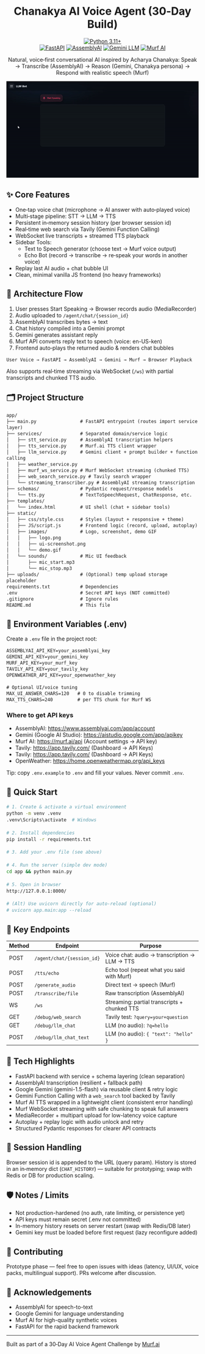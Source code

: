 <div align="center">

# Chanakya AI Voice Agent (30‑Day Build)

[![Python 3.11+](https://img.shields.io/badge/python-3.11%2B-blue.svg)](https://www.python.org/)  
[![FastAPI](https://img.shields.io/badge/FastAPI-0.111-009688?logo=fastapi)](https://fastapi.tiangolo.com/)
[![AssemblyAI](https://img.shields.io/badge/STT-AssemblyAI-5932F3)](https://www.assemblyai.com/)
[![Gemini LLM](https://img.shields.io/badge/LLM-Gemini-4285F4)](https://ai.google.dev/)
[![Murf AI](https://img.shields.io/badge/TTS-Murf.ai-FF8800)](https://murf.ai/)

Natural, voice‑first conversational AI inspired by Acharya Chanakya: Speak → Transcribe (AssemblyAI) → Reason (Gemini, Chanakya persona) → Respond with realistic speech (Murf)

</div>

<p align="center">
  <img src="app/static/images/demo.gif" alt="Demo Conversation" />
</p>

## ✨ Core Features

- One‑tap voice chat (microphone → AI answer with auto‑played voice)
- Multi‑stage pipeline: STT → LLM → TTS
- Persistent in‑memory session history (per browser session id)
- Real‑time web search via Tavily (Gemini Function Calling)
- WebSocket live transcripts + streamed TTS playback
- Sidebar Tools:
  - Text to Speech generator (choose text → Murf voice output)
  - Echo Bot (record → transcribe → re‑speak your words in another voice)
- Replay last AI audio + chat bubble UI
- Clean, minimal vanilla JS frontend (no heavy frameworks)

## 🧠 Architecture Flow

1. User presses Start Speaking → Browser records audio (MediaRecorder)
2. Audio uploaded to `/agent/chat/{session_id}`
3. AssemblyAI transcribes bytes → text
4. Chat history compiled into a Gemini prompt
5. Gemini generates assistant reply
6. Murf API converts reply text to speech (voice: en-US-ken)
7. Frontend auto‑plays the returned audio & renders chat bubbles

```
User Voice → FastAPI → AssemblyAI → Gemini → Murf → Browser Playback
```

Also supports real‑time streaming via WebSocket (`/ws`) with partial transcripts and chunked TTS audio.

## 🗂️ Project Structure

```
app/
├── main.py                # FastAPI entrypoint (routes import service layer)
├── services/              # Separated domain/service logic
│   ├── stt_service.py     # AssemblyAI transcription helpers
│   ├── tts_service.py     # Murf.ai TTS client wrapper
│   ├── llm_service.py     # Gemini client + prompt builder + function calling
│   ├── weather_service.py
│   ├── murf_ws_service.py # Murf WebSocket streaming (chunked TTS)
│   ├── web_search_service.py # Tavily search wrapper
│   └── streaming_transcriber.py # AssemblyAI streaming transcription
├── schemas/               # Pydantic request/response models
│   └── tts.py             # TextToSpeechRequest, ChatResponse, etc.
├── templates/
│   └── index.html         # UI shell (chat + sidebar tools)
├── static/
│   ├── css/style.css      # Styles (layout + responsive + theme)
│   ├── JS/script.js       # Frontend logic (record, upload, autoplay)
│   ├── images/            # Logo, screenshot, demo GIF
│   │   ├── logo.png
│   │   ├── ui-screenshot.png
│   │   └── demo.gif
│   └── sounds/            # Mic UI feedback
│       ├── mic_start.mp3
│       └── mic_stop.mp3
├── uploads/               # (Optional) temp upload storage placeholder
requirements.txt           # Dependencies
.env                       # Secret API keys (NOT committed)
.gitignore                 # Ignore rules
README.md                  # This file
```

## 🔑 Environment Variables (.env)

Create a `.env` file in the project root:

```
ASSEMBLYAI_API_KEY=your_assemblyai_key
GEMINI_API_KEY=your_gemini_key
MURF_API_KEY=your_murf_key
TAVILY_API_KEY=your_tavily_key
OPENWEATHER_API_KEY=your_openweather_key

# Optional UI/voice tuning
MAX_UI_ANSWER_CHARS=120   # 0 to disable trimming
MAX_TTS_CHARS=240         # per TTS chunk for Murf WS
```

### Where to get API keys

- AssemblyAI: https://www.assemblyai.com/app/account
- Gemini (Google AI Studio): https://aistudio.google.com/app/apikey
- Murf AI: https://murf.ai/api (Account settings → API key)
- Tavily: https://app.tavily.com/ (Dashboard → API Keys)
- Tavily: https://app.tavily.com/ (Dashboard → API Keys)
- OpenWeather: https://home.openweathermap.org/api_keys

Tip: copy `.env.example` to `.env` and fill your values. Never commit `.env`.

## 🚀 Quick Start

```bash
# 1. Create & activate a virtual environment
python -m venv .venv
.venv\Scripts\activate  # Windows

# 2. Install dependencies
pip install -r requirements.txt

# 3. Add your .env file (see above)

# 4. Run the server (simple dev mode)
cd app && python main.py

# 5. Open in browser
http://127.0.0.1:8000/

# (Alt) Use uvicorn directly for auto-reload (optional)
# uvicorn app.main:app --reload
```

## 📡 Key Endpoints

| Method | Endpoint                   | Purpose                                       |
| ------ | -------------------------- | --------------------------------------------- |
| POST   | `/agent/chat/{session_id}` | Voice chat: audio → transcription → LLM → TTS |
| POST   | `/tts/echo`                | Echo tool (repeat what you said with Murf)    |
| POST   | `/generate_audio`          | Direct text → speech (Murf)                   |
| POST   | `/transcribe/file`         | Raw transcription (AssemblyAI)                |
| WS     | `/ws`                      | Streaming: partial transcripts + chunked TTS  |
| GET    | `/debug/web_search`        | Tavily test: `?query=your+question`           |
| GET    | `/debug/llm_chat`          | LLM (no audio): `?q=hello`                    |
| POST   | `/debug/llm_chat_text`     | LLM (no audio): `{ "text": "hello" }`         |

## 🧪 Tech Highlights

- FastAPI backend with service + schema layering (clean separation)
- AssemblyAI transcription (resilient + fallback path)
- Google Gemini (gemini-1.5-flash) via reusable client & retry logic
- Gemini Function Calling with a `web_search` tool backed by Tavily
- Murf AI TTS wrapped in a lightweight client (consistent error handling)
- Murf WebSocket streaming with safe chunking to speak full answers
- MediaRecorder + multipart upload for low-latency voice capture
- Autoplay + replay logic with audio unlock and retry
- Structured Pydantic responses for clearer API contracts

## 🔄 Session Handling

Browser session id is appended to the URL (query param). History is stored in an in‑memory dict (`CHAT_HISTORY`) — suitable for prototyping; swap with Redis or DB for production scaling.

## 🛡️ Notes / Limits

- Not production-hardened (no auth, rate limiting, or persistence yet)
- API keys must remain secret (.env not committed)
- In-memory history resets on server restart (swap with Redis/DB later)
- Gemini key must be loaded before first request (lazy reconfigure added)

## 🤝 Contributing

Prototype phase — feel free to open issues with ideas (latency, UI/UX, voice packs, multilingual support). PRs welcome after discussion.

<!--## 📄 License

Add a LICENSE file (MIT recommended) if you plan to open source formally.-->

## 🙌 Acknowledgements

- AssemblyAI for speech-to-text
- Google Gemini for language understanding
- Murf AI for high-quality synthetic voices
- FastAPI for the rapid backend framework

---

Built as part of a 30‑Day AI Voice Agent Challenge by <a href="https://murf.ai/" target="_blank">Murf.ai</a>
